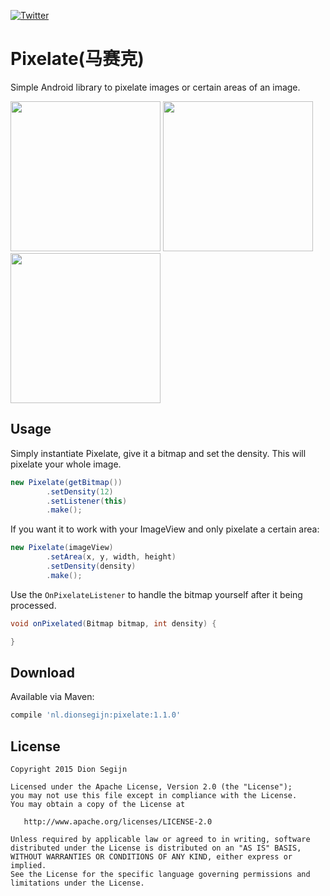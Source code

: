 [![Twitter](https://img.shields.io/badge/Twitter-@dionsegijn-blue.svg?style=flat)](http://twitter.com/dionsegijn)

# Pixelate(马赛克)
Simple Android library to pixelate images or certain areas of an image.

<img src="https://github.com/DanielMartinus/Pixelate/blob/master/images/pixelate.jpg" width="240" /> <img src="https://github.com/DanielMartinus/Pixelate/blob/master/images/pixelate12.jpg" width="240" /> <img src="https://github.com/DanielMartinus/Pixelate/blob/master/images/pixelate128.jpg" width="240" />

## Usage

Simply instantiate Pixelate, give it a bitmap and set the density. This will pixelate your whole image.

```Java
new Pixelate(getBitmap())
		.setDensity(12)
		.setListener(this)
		.make();
```

If you want it to work with your ImageView and only pixelate a certain area:

```Java
new Pixelate(imageView)
		.setArea(x, y, width, height)
		.setDensity(density)
		.make();
```

Use the `OnPixelateListener` to handle the bitmap yourself after it being processed.

```Java
void onPixelated(Bitmap bitmap, int density) {

}
```



Download
--------

Available via Maven:

```groovy
compile 'nl.dionsegijn:pixelate:1.1.0'
```

License
-------

    Copyright 2015 Dion Segijn

    Licensed under the Apache License, Version 2.0 (the "License");
    you may not use this file except in compliance with the License.
    You may obtain a copy of the License at

       http://www.apache.org/licenses/LICENSE-2.0

    Unless required by applicable law or agreed to in writing, software
    distributed under the License is distributed on an "AS IS" BASIS,
    WITHOUT WARRANTIES OR CONDITIONS OF ANY KIND, either express or implied.
    See the License for the specific language governing permissions and
    limitations under the License.
    
    
    
